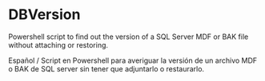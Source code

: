 # DBVersion
Powershell script to find out the version of a SQL Server MDF or BAK file without attaching or restoring.

Español / Script en Powershell para averiguar la versión de un archivo MDF o BAK de SQL server sin tener que adjuntarlo o restaurarlo.
